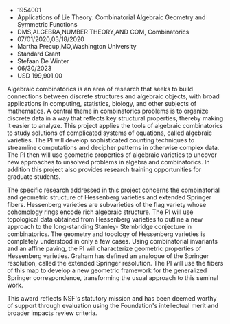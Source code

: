 
* 1954001
* Applications of Lie Theory: Combinatorial Algebraic Geometry and Symmetric Functions
* DMS,ALGEBRA,NUMBER THEORY,AND COM, Combinatorics
* 07/01/2020,03/18/2020
* Martha Precup,MO,Washington University
* Standard Grant
* Stefaan De Winter
* 06/30/2023
* USD 199,901.00

Algebraic combinatorics is an area of research that seeks to build connections
between discrete structures and algebraic objects, with broad applications in
computing, statistics, biology, and other subjects of mathematics. A central
theme in combinatorics problems is to organize discrete data in a way that
reflects key structural properties, thereby making it easier to analyze. This
project applies the tools of algebraic combinatorics to study solutions of
complicated systems of equations, called algebraic varieties. The PI will
develop sophisticated counting techniques to streamline computations and
decipher patterns in otherwise complex data. The PI then will use geometric
properties of algebraic varieties to uncover new approaches to unsolved problems
in algebra and combinatorics. In addition this project also provides research
training opportunities for graduate students.

The specific research addressed in this project concerns the combinatorial and
geometric structure of Hessenberg varieties and extended Springer fibers.
Hessenberg varieties are subvarieties of the flag variety whose cohomology rings
encode rich algebraic structure. The PI will use topological data obtained from
Hessenberg varieties to outline a new approach to the long-standing Stanley-
Stembridge conjecture in combinatorics. The geometry and topology of Hessenberg
varieties is completely understood in only a few cases. Using combinatorial
invariants and an affine paving, the PI will characterize geometric properties
of Hessenberg varieties. Graham has defined an analogue of the Springer
resolution, called the extended Springer resolution. The PI will use the fibers
of this map to develop a new geometric framework for the generalized Springer
correspondence, transforming the usual approach to this seminal work.

This award reflects NSF's statutory mission and has been deemed worthy of
support through evaluation using the Foundation's intellectual merit and broader
impacts review criteria.
